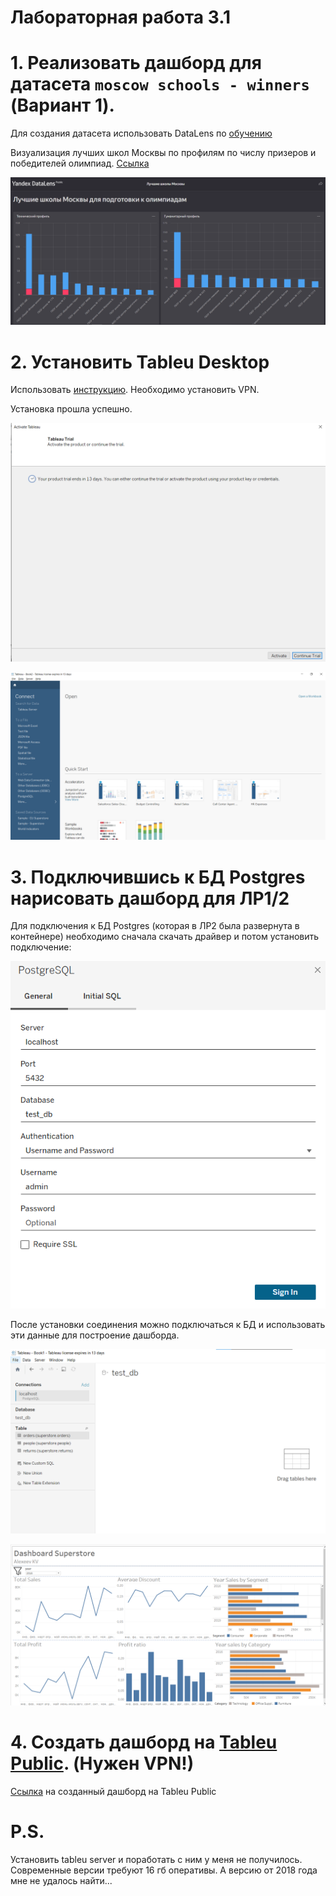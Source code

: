 # Лабораторная работа 3.1


# 1. Реализовать дашборд для датасета `moscow schools - winners` (Вариант 1).
Для создания датасета использовать DataLens по [обучению](https://yandex.cloud/ru/docs/datalens/tutorials/data-from-csv-visualization)

Визуализация лучших школ Москвы по профилям по числу призеров и победителей олимпиад. [Ссылка](https://datalens.yandex/kq579x6u07848)

![1](./resources/datalens.png)

# 2. Установить Tableu  Desktop

Использовать [инструкцию](https://github.com/BosenkoTM/Data-Engineering-Platforms/blob/master/how-to/how-to-tabelau-desktop.md#how-to-%D0%BA%D0%B0%D0%BA-%D1%83%D1%81%D1%82%D0%B0%D0%BD%D0%BE%D0%B2%D0%B8%D1%82%D1%8C-tableau-desktop). Необходимо установить VPN.

Установка прошла успешно. 

![1](./resources/tableu_install_1.png)

![1](./resources/tableu_install_2.png)


# 3. Подключившись к БД Postgres нарисовать дашборд для ЛР1/2

Для подключения к БД Postgres (которая в ЛР2 была развернута в контейнере) необходимо сначала скачать драйвер и потом установить подключение:

![1](./resources/postgres_connect.png)

После установки соединения можно подключаться к БД и использовать эти данные для построение дашборда.

![1](./resources/postgres_source.png)

![tableu_dashboard](./resources/tableu_dashboard.png)

# 4. Создать дашборд на [Tableu Public](https://public.tableau.com/app/discover). (Нужен VPN!)

[Ссылка](https://public.tableau.com/app/profile/konstantin.alekseev/viz/DashboardSuperstore_17132085944750/Dashboard1) на созданный дашборд на Tableu Public

# P.S. 
Установить tableu server и поработать с ним у меня не получилось. Современные версии требуют 16 гб оперативы. А версию от 2018 года мне не удалось найти...